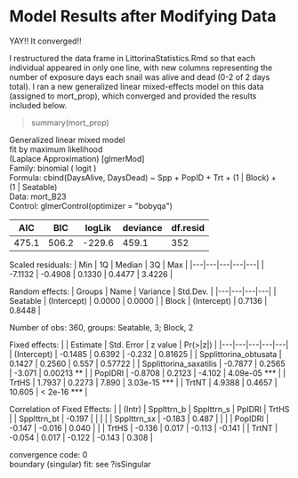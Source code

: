 # Model Results after Modifying Data

YAY!! It converged!!

I restructured the data frame in LittorinaStatistics.Rmd so that each individual appeared in only one line, with new columns representing the number of exposure days each snail was alive and dead (0-2 of 2 days total). I ran a new generalized linear mixed-effects model on this data (assigned to mort_prop), which converged and provided the results included below.

> summary(mort_prop)

Generalized linear mixed model  
  fit by maximum likelihood  
  (Laplace Approximation) [glmerMod]  
 Family: binomial  ( logit )  
Formula: cbind(DaysAlive, DaysDead) ~ Spp + PopID + Trt + (1 | Block) +  
    (1 | Seatable)  
   Data: mort_B23  
Control: glmerControl(optimizer = "bobyqa")  

| AIC | BIC | logLik | deviance | df.resid |
|---|---|---|---|---|
|475.1 | 506.2 | -229.6 | 459.1 | 352 |

Scaled residuals: 
| Min | 1Q | Median | 3Q | Max |
|---|---|---|---|---|
| -7.1132 | -0.4908 | 0.1330 | 0.4477 | 3.4226 |

Random effects:
| Groups | Name | Variance | Std.Dev. |
|---|---|---|---|
| Seatable | (Intercept) | 0.0000 | 0.0000 |
| Block | (Intercept) | 0.7136 | 0.8448 |

Number of obs: 360, groups: Seatable, 3; Block, 2

Fixed effects:
|   | Estimate | Std. Error | z value | Pr(>|z|) |
|---|---|---|---|---|
| (Intercept) | -0.1485 | 0.6392 | -0.232 | 0.81625 |
| Spplittorina_obtusata | 0.1427 | 0.2560 | 0.557 | 0.57722 |
| Spplittorina_saxatilis | -0.7877 | 0.2565 | -3.071 | 0.00213 ** |
| PopIDRI | -0.8708 | 0.2123 | -4.102 | 4.09e-05 *** |
| TrtHS | 1.7937 | 0.2273 | 7.890 | 3.03e-15 *** |
| TrtNT | 4.9388 | 0.4657 | 10.605 | < 2e-16 *** |

Correlation of Fixed Effects:
|   | (Intr) | Spplttrn_b | Spplttrn_s | PpIDRI | TrtHS | 
| Spplttrn_bt | -0.197 |   |   |   |
| Spplttrn_sx | -0.183 | 0.487 |   |   |
| PopIDRI | -0.147 | -0.016 | 0.040 |   |
| TrtHS | -0.136 | 0.017 | -0.113 | -0.141 |
| TrtNT | -0.054 | 0.017 | -0.122 | -0.143 | 0.308 |

convergence code: 0  
boundary (singular) fit: see ?isSingular